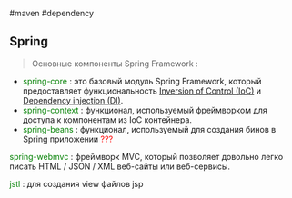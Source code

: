 #maven #dependency
## Spring
> Основные компоненты Spring Framework :
- <font style="color:green">spring-core</font> : это базовый модуль Spring Framework, который предоставляет функциональность [Inversion of Control (IoC)](Spring-определения.md#IoC) и [Dependency injection (DI)](Spring-определения.md#DI).
- <font style="color:green">spring-context</font> : функционал, используемый фреймворком для доступа к компонентам из IoC контейнера.
- <font style="color:green">spring-beans</font> : функционал, используемый для создания бинов в Spring приложении <font style="color:red">???</font>

<font style="color:green">spring-webmvc</font> : фреймворк MVC, который позволяет довольно легко писать HTML / JSON / XML веб-сайты или веб-сервисы.

<font style="color:green">jstl</font> : для создания view файлов jsp